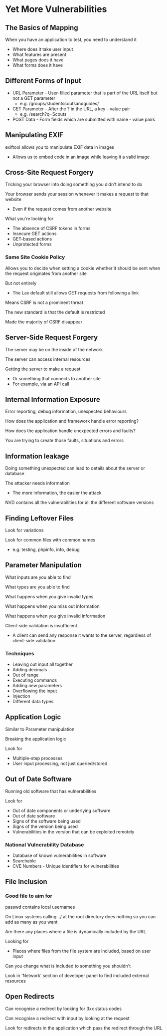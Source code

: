 # Yet More Vulnerabilities
## The Basics of Mapping

When you have an application to test, you need to understand it
- Where does it take user input
- What features are present
- What pages does it have
- What forms does it have
 
## Different Forms of Input

- URL Parameter - User-filled parameter that is part of the URL itself but not a GET parameter
	- e.g. /groups/studentscoutsandguides/
- GET Parameter - After the ? in the URL, a key - value pair
	- e.g. /search?q=Scouts
- POST Data - Form fields which are submitted with name - value pairs

## Manipulating EXIF

exiftool allows you to manipulate EXIF data in images
- Allows us to embed code in an image while leaving it a valid image
 
## Cross-Site Request Forgery

Tricking your browser into doing something you didn't intend to do

Your browser sends your session whenever it makes a request to that website
- Even if the request comes from another website

What you're looking for
- The absence of CSRF tokens in forms
- Insecure GET actions
- GET-based actions
- Unprotected forms

### Same Site Cookie Policy

Allows you to decide when setting a cookie whether it should be sent when the request originates from another site

But not entirely
- The Lax default still allows GET requests from following a link

Means CSRF is not a prominent threat

The new standard is that the default is restricted

Made the majority of CSRF disappear 

## Server-Side Request Forgery

The server may be on the inside of the network

The server can access internal resources

Getting the server to make a request
- Or something that connects to another site
- For example, via an API call
 
## Internal Information Exposure

Error reporting, debug information, unexpected behaviours

How does the application and framework handle error reporting?

How does the application handle unexpected errors and faults?

You are trying to create those faults, situations and errors
 
## Information leakage

Doing something unexpected can lead to details about the server or database

The attacker needs information
- The more information, the easier the attack

NVD contains all the vulnerabilities for all the different software versions
 
## Finding Leftover Files

Look for variations

Look for common files with common names
- e.g. testing, phpinfo, info, debug
 
## Parameter Manipulation

What inputs are you able to find

What types are you able to find

What happens when you give invalid types

What happens when you miss out information

What happens when you give invalid information

Client-side validation is insufficient
- A client can send any response it wants to the server, regardless of client-side validation
### Techniques

- Leaving out input all together
- Adding decimals
- Out of range
- Executing commands
- Adding new parameters
- Overflowing the input
- Injection
- Different data types

## Application Logic

Similar to Parameter manipulation

Breaking the application logic

Look for
- Multiple-step processes
- User input processing, not just queried/stored
 
## Out of Date Software

Running old software that has vulnerabilities

Look for
- Out of date components or underlying software
- Out of date software
- Signs of the software being used
- Signs of the version being used
- Vulnerabilities in the version that can be exploited remotely

### National Vulnerability Database

- Database of known vulnerabilities in software
- Searchable
- CVE Numbers - Unique identifiers for vulnerabilities
 
## File Inclusion
### Good file to aim for

passwd contains local usernames

On Linux systems calling ../ at the root directory does nothing so you can add as many as you want

Are there any places where a file is dynamically included by the URL

Looking for
- Places where files from the file system are included, based on user input

Can you change what is included to something you shouldn't

Look in 'Network' section of developer panel to find included external resources
 
## Open Redirects

Can recognise a redirect by looking for 3xx status codes

Can recognise a redirect with input by looking at the request

Look for redirects in the application which pass the redirect through the URL
 
 